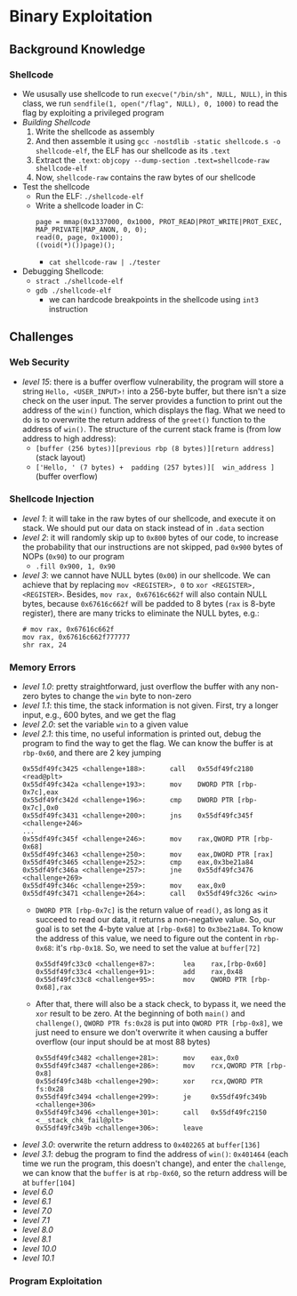 # Binary Exploitation
## Background Knowledge
### Shellcode
- We ususally use shellcode to run `execve("/bin/sh", NULL, NULL)`, in this class, we run `sendfile(1, open("/flag", NULL), 0, 1000)` to read the flag by exploiting a privileged program
- *Building Shellcode*
    1. Write the shellcode as assembly
    2. And then assemble it using `gcc -nostdlib -static shellcode.s -o shellcode-elf`, the ELF has our shellcode as its `.text`
    3. Extract the `.text`: `objcopy --dump-section .text=shellcode-raw shellcode-elf`
    4. Now, `shellcode-raw` contains the raw bytes of our shellcode
- Test the shellcode
    - Run the ELF: `./shellcode-elf`
    - Write a shellcode loader in C:
        ```
        page = mmap(0x1337000, 0x1000, PROT_READ|PROT_WRITE|PROT_EXEC, MAP_PRIVATE|MAP_ANON, 0, 0);
        read(0, page, 0x1000);
        ((void(*)())page)();
        ```
        - `cat shellcode-raw | ./tester`
- Debugging Shellcode:
    - `stract ./shellcode-elf`
    - `gdb ./shellcode-elf`
        - we can hardcode breakpoints in the shellcode using `int3` instruction
## Challenges
### Web Security
- *level 15*: there is a buffer overflow vulnerability, the program will store a string `Hello, <USER_INPUT>!` into a 256-byte buffer, but there isn't a size check on the user input. The server provides a function to print out the address of the `win()` function, which displays the flag. What we need to do is to overwrite the return address of the `greet()` function to the address of `win()`. The structure of the current stack frame is (from low address to high address):
    - `[buffer (256 bytes)][previous rbp (8 bytes)][return address]` (stack layout)
    - `['Hello, ' (7 bytes) +  padding (257 bytes)][  win_address ]` (buffer overflow)
### Shellcode Injection
- *level 1*: it will take in the raw bytes of our shellcode, and execute it on stack. We should put our data on stack instead of in `.data` section
- *level 2*: it will randomly skip up to `0x800` bytes of our code, to increase the probability that our instructions are not skipped, pad `0x900` bytes of NOPs (`0x90`) to our program
    - `.fill 0x900, 1, 0x90`
- *level 3*: we cannot have NULL bytes (`0x00`) in our shellcode. We can achieve that by replacing `mov <REGISTER>, 0` to `xor <REGISTER>, <REGISTER>`. Besides, `mov rax, 0x67616c662f` will also contain NULL bytes, because `0x67616c662f` will be padded to 8 bytes (`rax` is 8-byte register), there are many tricks to eliminate the NULL bytes, e.g.:
    ```
    # mov rax, 0x67616c662f
    mov rax, 0x67616c662f777777
    shr rax, 24
    ```
### Memory Errors
- *level 1.0*: pretty straightforward, just overflow the buffer with any non-zero bytes to change the `win` byte to non-zero
- *level 1.1*: this time, the stack information is not given. First, try a longer input, e.g., 600 bytes, and we get the flag
- *level 2.0*: set the variable `win` to a given value
- *level 2.1*: this time, no useful information is printed out, debug the program to find the way to get the flag. We can know the buffer is at `rbp-0x60`, and there are 2 key jumping
    ```
    0x55df49fc3425 <challenge+188>:      call   0x55df49fc2180 <read@plt>
    0x55df49fc342a <challenge+193>:      mov    DWORD PTR [rbp-0x7c],eax
    0x55df49fc342d <challenge+196>:      cmp    DWORD PTR [rbp-0x7c],0x0
    0x55df49fc3431 <challenge+200>:      jns    0x55df49fc345f <challenge+246>
    ...
    0x55df49fc345f <challenge+246>:      mov    rax,QWORD PTR [rbp-0x68]
    0x55df49fc3463 <challenge+250>:      mov    eax,DWORD PTR [rax]
    0x55df49fc3465 <challenge+252>:      cmp    eax,0x3be21a84
    0x55df49fc346a <challenge+257>:      jne    0x55df49fc3476 <challenge+269>
    0x55df49fc346c <challenge+259>:      mov    eax,0x0
    0x55df49fc3471 <challenge+264>:      call   0x55df49fc326c <win>
    ```
    - `DWORD PTR [rbp-0x7c]` is the return value of `read()`, as long as it succeed to read our data, it returns a non-negative value. So, our goal is to set the 4-byte value at `[rbp-0x68]` to `0x3be21a84`. To know the address of this value, we need to figure out the content in `rbp-0x68`: it's `rbp-0x18`. So, we need to set the value at `buffer[72]`
        ```
        0x55df49fc33c0 <challenge+87>:       lea    rax,[rbp-0x60]
        0x55df49fc33c4 <challenge+91>:       add    rax,0x48
        0x55df49fc33c8 <challenge+95>:       mov    QWORD PTR [rbp-0x68],rax
        ```
    - After that, there will also be a stack check, to bypass it, we need the `xor` result to be zero. At the beginning of both `main()` and `challenge()`, `QWORD PTR fs:0x28` is put into `QWORD PTR [rbp-0x8]`, we just need to ensure we don't overwrite it when causing a buffer overflow (our input should be at most 88 bytes)
        ```
        0x55df49fc3482 <challenge+281>:      mov    eax,0x0
        0x55df49fc3487 <challenge+286>:      mov    rcx,QWORD PTR [rbp-0x8]
        0x55df49fc348b <challenge+290>:      xor    rcx,QWORD PTR fs:0x28
        0x55df49fc3494 <challenge+299>:      je     0x55df49fc349b <challenge+306>
        0x55df49fc3496 <challenge+301>:      call   0x55df49fc2150 <__stack_chk_fail@plt>
        0x55df49fc349b <challenge+306>:      leave  
        ```
- *level 3.0*: overwrite the return address to `0x402265` at `buffer[136]`
- *level 3.1*: debug the program to find the address of `win()`: `0x401464` (each time we run the program, this doesn't change), and enter the `challenge`, we can know that the `buffer` is at `rbp-0x60`, so the return address will be at `buffer[104]`
- *level 6.0*
- *level 6.1*
- *level 7.0*
- *level 7.1*
- *level 8.0*
- *level 8.1*
- *level 10.0*
- *level 10.1*
### Program Exploitation